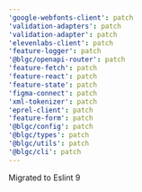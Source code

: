 ```yaml
---
'google-webfonts-client': patch
'validation-adapters': patch
'validation-adapter': patch
'elevenlabs-client': patch
'feature-logger': patch
'@blgc/openapi-router': patch
'feature-fetch': patch
'feature-react': patch
'feature-state': patch
'figma-connect': patch
'xml-tokenizer': patch
'eprel-client': patch
'feature-form': patch
'@blgc/config': patch
'@blgc/types': patch
'@blgc/utils': patch
'@blgc/cli': patch
---
```


Migrated to Eslint 9

